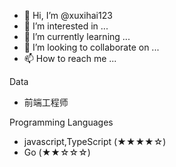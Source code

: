 - 👋 Hi, I’m @xuxihai123
- 👀 I’m interested in ...
- 🌱 I’m currently learning ...
- 💞️ I’m looking to collaborate on ...
- 📫 How to reach me ...

Data

- 前端工程师

Programming Languages

- javascript,TypeScript (★★★★☆)
- Go (★★☆☆☆)

<!---
xuxihai123/xuxihai123 is a ✨ special ✨ repository because its `README.md` (this file) appears on your GitHub profile.
You can click the Preview link to take a look at your changes.
--->
